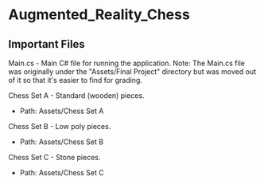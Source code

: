 # Augmented_Reality_Chess
## Important Files

Main.cs - Main C# file for running the application.
Note: The Main.cs file was originally under the "Assets/Final Project" directory but was moved out of it so that it's easier to find for grading.  

Chess Set A - Standard (wooden) pieces.
- Path: Assets/Chess Set A

Chess Set B - Low poly pieces.
- Path: Assets/Chess Set B

Chess Set C - Stone pieces.
- Path: Assets/Chess Set C
